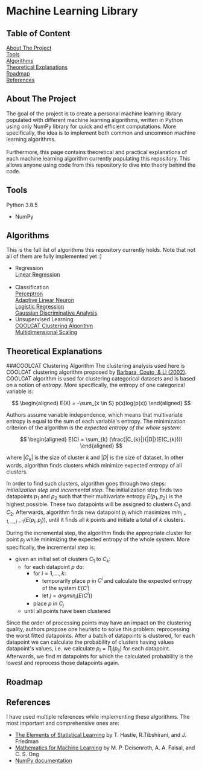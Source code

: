# Machine Learning Library

## Table of Content
[About The Project](#goal)<br/>
[Tools](#tools)<br/>
[Algorithms](#algorithms)<br/>
[Theoretical Explanations](#theory)<br/>
[Roadmap](#roadmap)<br/>
[References](#references)<br/>

## About The Project <a name="goal"/>
The goal of the project is to create a personal machine learning library populated with different machine learning algorithms, written in Python using only NumPy library for quick and efficient computations. More specifically, the idea is to implement both common and uncommon machine learning algorithms.<br/><br/>
Furthermore, this page contains theoretical and practical explanations of each machine learning algorithm currently populating this repository. This allows anyone using code from this repository to dive into theory behind the code.


## Tools <a name="tools"/>
Python 3.8.5
-  NumPy



## Algorithms<a name="algorithms"/>
This is the full list of algorithms this repository currently holds. Note that not all of them are fully implemented yet :)
-  Regression<br/>
[Linear Regression](https://github.com/emirdemic/Machine-Learning-Library/blob/main/Regression/LinearRegression.py)<br/><br/>
-  Classification<br/>
[Perceptron](https://github.com/emirdemic/Machine-Learning-Library/blob/main/Classification/Perceptron.py)<br/>
[Adaptive Linear Neuron](https://github.com/emirdemic/Machine-Learning-Library/blob/main/Classification/AdaptiveLinearNeuron.py)<br/>
[Logistic Regression](https://github.com/emirdemic/Machine-Learning-Library/blob/main/Classification/LogisticRegression.py)<br/>
[Gaussian Discriminative Analysis](https://github.com/emirdemic/Machine-Learning-Library/blob/main/Classification/GaussianDiscriminantAnalysis.py)<br/>
-  Unsupervised Learning<br/>
[COOLCAT Clustering Algorithm](https://github.com/emirdemic/Machine-Learning-Library/blob/main/UnsupervisedLearning/COOLCAT.py)<br/>
[Multidimensional Scaling](https://github.com/emirdemic/Machine-Learning-Library/blob/main/UnsupervisedLearning/MDS.py)

## Theoretical Explanations<a name="theorys"/>
###COOLCAT Clustering Algorithm
The clustering analysis used here is COOLCAT clustering algorithm proposed by 
[Barbara, Couto, & Li (2002)](https://dl.acm.org/doi/abs/10.1145/584792.584888). 
COOLCAT algorithm is used for clustering categorical datasets and is based on a notion of *entropy*. 
More specifically, the entropy of one categorical variable is:

$$
\begin{aligned}
E(X) = -\sum_{x \in S} p(x)log(p(x))
\end{aligned}
$$

Authors assume variable independence, which means that multivariate entropy is equal to
the sum of each variable's entropy. The minimization criterion of the algorithm is the *expected 
entropy of the whole system*:

$$
\begin{aligned}
E(C) = \sum_{k} (\frac{|C_{k}|}{|D|}(E(C_{k})))
\end{aligned}
$$


where $|C_{k}|$ is the size of cluster $k$ and $|D|$ is the size of dataset. 
In other words, algorithm finds clusters which minimize expected entropy of all clusters.

In order to find such clusters, algorithm goes through two steps: *initialization step* and *incremental step*. 
The initialization step finds two datapoints $p_{1}$ and $p_{2}$ such that their multivariate entropy 
$E(p_{1}, p_{2})$ is the highest possible. These two datapoints will be assigned to clusters $C_{1}$ and $C_{2}$.
Afterwards, algorithm finds new datapoint $p_{j}$ which maximizes $min_{i=1,...,j-1}(E(p_{i}, p_{j}))$, 
until it finds all $k$ points and initiate a total of $k$ clusters.

During the incremental step, the algorithm finds the appropriate cluster for point $p_{j}$ while minimizing the 
expected entropy of the whole system. More specifically, the incremental step is:

* given an initial set of clusters $C_{1}$ to $C_{k}$:
  * for each datapoint $p$ do:
    * for $i = 1,...,k$:
      * temporarily place $p$ in $C^{i}$ and calculate the expected entropy of the system $E(C^{i})$
      * let $j = argmin_{i}(E(C^{i}))$
    * place $p$ in $C_{j}$
  * until all points have been clustered

Since the order of processing points may have an impact on the clustering quality, authors propose one heuristic
to solve this problem: reprocessing the worst fitted datapoints. After a batch of datapoints is clustered, for each
datapoint we can calculate the probability of clusters having values datapoint's values, i.e.
we calculate $p_{i} = \prod_{j} (p_{ij})$ for each datapoint. Afterwards, we find $m$ datapoints for which 
the calculated probability is the lowest and reprocess those datapoints again.


## Roadmap<a name="roadmap"/>



## References<a name="references"/>
I have used multiple references while implementing these algorithms. The most important and comprehensive ones are:
*  [The Elements of Statistical Learning]() by T. Hastie, R.Tibshirani, and J. Friedman
*  [Mathematics for Machine Learning]() by M. P. Deisenroth, A. A. Faisal, and C. S. Ong
*  [NumPy documentation]()
